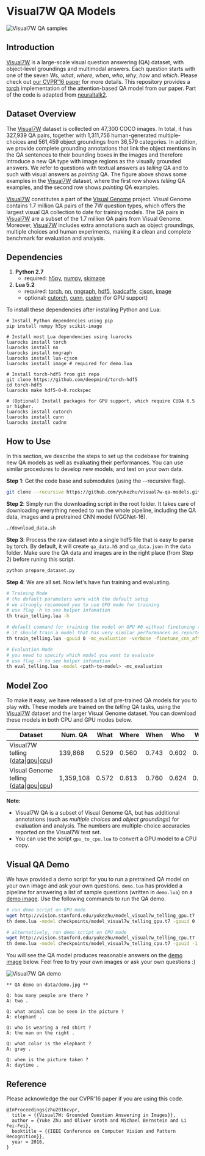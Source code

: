 # Visual7W QA Models

![Visual7W QA samples](http://ai.stanford.edu/~yukez/images/img/visual7w_examples.png "Visual7W example QAs")

## Introduction

[Visual7W](http://ai.stanford.edu/~yukez/visual7w/) is a large-scale visual question answering (QA) dataset, with object-level groundings and multimodal answers.
Each question starts with one of the seven Ws, *what*, *where*, *when*, *who*, *why*, *how* and *which*. Please check out [our CVPR'16 paper](http://ai.stanford.edu/~yukez/papers/cvpr2016.pdf) for more details. This repository provides a [torch](http://torch.ch/) implementation of the attention-based QA model from our paper. Part of the code is adapted from [neuraltalk2](https://github.com/karpathy/neuraltalk2).

## Dataset Overview
The [Visual7W](http://ai.stanford.edu/~yukez/visual7w/) dataset is collected on 47,300 COCO images. In total, it has 327,939 QA pairs, together with 1,311,756 human-generated multiple-choices and 561,459 object groundings from 36,579 categories. In addition, we provide complete grounding annotations that link the object mentions in the QA sentences to their bounding boxes in the images and therefore introduce a new QA type with image regions as the visually grounded answers. We refer to questions with textual answers
as *telling* QA and to such with visual answers as *pointing* QA. The figure above shows some examples in the [Visual7W](http://ai.stanford.edu/~yukez/visual7w/) dataset, where the first row shows *telling* QA examples, and the second row shows *pointing* QA examples.

[Visual7W](http://ai.stanford.edu/~yukez/visual7w/) constitutes a part of the [Visual Genome](http://visualgenome.org/) project. Visual Genome contains 1.7 million QA pairs of the 7W question types, which offers the largest visual QA collection to date for training models. The QA pairs in [Visual7W](http://ai.stanford.edu/~yukez/visual7w/) are a subset of the 1.7 million QA pairs from Visual Genome. Moreover, [Visual7W](http://ai.stanford.edu/~yukez/visual7w/) includes extra annotations such as object groundings, multiple choices and human experiments, making it a clean and complete benchmark for evaluation and analysis.

## Dependencies
1.  **Python 2.7**
    - required: [h5py](http://www.h5py.org/), [numpy](http://www.numpy.org/), [skimage](http://scikit-image.org/)
2.  **Lua 5.2**
    -  required: [torch](http://torch.ch/), [nn](https://github.com/torch/nn), [nngraph](https://github.com/torch/nngraph), [hdf5](https://github.com/deepmind/torch-hdf5), [loadcaffe](https://github.com/szagoruyko/loadcaffe), [cjson](https://github.com/mpx/lua-cjson), [image](https://github.com/torch/image)
    -  optional: [cutorch](https://github.com/torch/cutorch), [cunn](https://github.com/torch/cunn), [cudnn](https://github.com/soumith/cudnn.torch)  (for GPU support)

To install these dependencies after installing Python and Lua:
```Shell
# Install Python dependencies using pip
pip install numpy h5py scikit-image

# Install most Lua dependencies using luarocks
luarocks install torch
luarocks install nn
luarocks install nngraph
luarocks install lua-cjson
luarocks install image # required for demo.lua

# Install torch-hdf5 from git repo
git clone https://github.com/deepmind/torch-hdf5
cd torch-hdf5
luarocks make hdf5-0-0.rockspec

# (Optional) Install packages for GPU support, which require CUDA 6.5 or higher.
luarocks install cutorch
luarocks install cunn
luarocks install cudnn
```

## How to Use
In this section, we describe the steps to set up the codebase for training new QA models as well as evaluating their performances. You can use similar procedures to develop new models, and test on your own data.

**Step 1**: Get the code base and submodules (using the --recursive flag).
```bash
git clone --recursive https://github.com/yukezhu/visual7w-qa-models.git
```

**Step 2**: Simply run the downloading script in the root folder. It takes care of downloading everything needed to run the whole pipeline, including the QA data, images and a pretrained CNN model (VGGNet-16).
```bash
./download_data.sh
```

**Step 3**: Process the raw dataset into a single hdf5 file that is easy to parse by torch. By default, it will create `qa_data.h5` and `qa_data.json` in the `data` folder. Make sure the QA data and images are in the right place (from Step 2) before runing this script.
```bash
python prepare_dataset.py
```

**Step 4**: We are all set. Now let's have fun training and evaluating.
```bash
# Training Mode
# the default parameters work with the default setup
# we strongly recommend you to use GPU mode for training
# use flag -h to see helper infomation
th train_telling.lua -h

# default command for training the model on GPU #0 without finetuning the CNN
# it should train a model that has very similar performances as reported in our paper
th train_telling.lua -gpuid 0 -mc_evaluation -verbose -finetune_cnn_after -1

# Evaluation Mode
# you need to specify which model you want to evaluate
# use flag -h to see helper infomation
th eval_telling.lua -model <path-to-model> -mc_evaluation
```

## Model Zoo
To make it easy, we have released a list of pre-trained QA models for you to play with.
These models are trained on the *telling* QA tasks, using the [Visual7W](http://ai.stanford.edu/~yukez/visual7w/) dataset and the larger Visual Genome dataset. You can download these models in both CPU and GPU modes below.

Dataset                       | Num. QA  | What  | Where | When  | Who  | Why  | How  | Overall |
----------------------------- |-------------------| ------| ------| ------| -----| -----| -----| --------|
Visual7W telling ([data](http://ai.stanford.edu/~yukez/papers/resources/dataset_v7w_telling.zip)\|[gpu](http://vision.stanford.edu/yukezhu/model_visual7w_telling_gpu.t7)\|[cpu](http://vision.stanford.edu/yukezhu/model_visual7w_telling_cpu.t7)) | 139,868 | 0.529	| 0.560	| 0.743	| 0.602	| 0.522	| 0.466	| 0.541 |
Visual Genome telling ([data](http://ai.stanford.edu/~yukez/papers/resources/dataset_visualgenome_telling.zip)\|[gpu](http://vision.stanford.edu/yukezhu/model_visualgenome_telling_gpu.t7)\|[cpu](http://vision.stanford.edu/yukezhu/model_visualgenome_telling_cpu.t7))    | 1,359,108 | 0.572	| 0.613	| 0.760	| 0.624	| 0.590	| 0.531	| 0.587 |

**Note:**
- Visual7W QA is a subset of Visual Genome QA, but has additional annotations (such as *multiple choices* and *object groundings*) for evaluation and analysis. The numbers are multiple-choice accuracies reported on the Visual7W test set.
- You can use the script `gpu_to_cpu.lua` to convert a GPU model to a CPU copy.

## Visual QA Demo
We have provided a demo script for you to run a pretrained QA model on your own image and ask your own questions. `demo.lua` has provided a pipeline for answering a list of sample questions (written in `demo.lua`) on a [demo image](https://raw.githubusercontent.com/yukezhu/visual7w-qa-models/master/data/demo.jpg). Use the following commands to run the QA demo.
```bash
# run demo script on GPU mode
wget http://vision.stanford.edu/yukezhu/model_visual7w_telling_gpu.t7 -P checkpoints
th demo.lua -model checkpoints/model_visual7w_telling_gpu.t7 -gpuid 0

# alternatively, run demo script on CPU mode
wget http://vision.stanford.edu/yukezhu/model_visual7w_telling_cpu.t7 -P checkpoints
th demo.lua -model checkpoints/model_visual7w_telling_cpu.t7 -gpuid -1
```

You will see the QA model produces reasonable answers on the [demo image](https://raw.githubusercontent.com/yukezhu/visual7w-qa-models/master/data/demo.jpg) below. Feel free to try your own images or ask your own questions :)

![Visual7W QA demo](https://raw.githubusercontent.com/yukezhu/visual7w-qa-models/master/data/demo.jpg "Visual7W QA demo")

```
** QA demo on data/demo.jpg **

Q: how many people are there ?
A: two .

Q: what animal can be seen in the picture ?
A: elephant .

Q: who is wearing a red shirt ?
A: the man on the right .

Q: what color is the elephant ?
A: gray .

Q: when is the picture taken ?
A: daytime .
```

## Reference
Please acknowledge the our CVPR'16 paper if you are using this code.
```
@InProceedings{zhu2016cvpr,
  title = {{Visual7W: Grounded Question Answering in Images}},
  author = {Yuke Zhu and Oliver Groth and Michael Bernstein and Li Fei-Fei},
  booktitle = {{IEEE Conference on Computer Vision and Pattern Recognition}},
  year = 2016,
}
```
